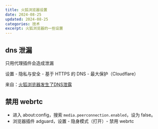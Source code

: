 ```yaml
---
title: 火狐浏览器设置
date: 2024-08-25
updated: 2024-08-25
categories: 技术
excerpt: 火狐浏览器的一些设置
---
```


## dns 泄漏

只用代理插件会造成泄漏

设置 - 隐私与安全 - 基于 HTTPS 的 DNS - 最大保护（Cloudflare）

来自：[火狐浏览器发生了DNS泄露](http://mozilla.com.cn/thread-428007-1-1.html)


## 禁用 webrtc

- 进入 about:config，搜索 `media.peerconnection.enabled`，设为 false。
- 浏览器插件 adguard，设置 - 隐身模式（打开）- 禁用 webrtc